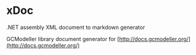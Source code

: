 # xDoc
.NET assembly XML document to markdown generator

GCModeller library document generator for [http://docs.gcmodeller.org/](http://docs.gcmodeller.org/)
